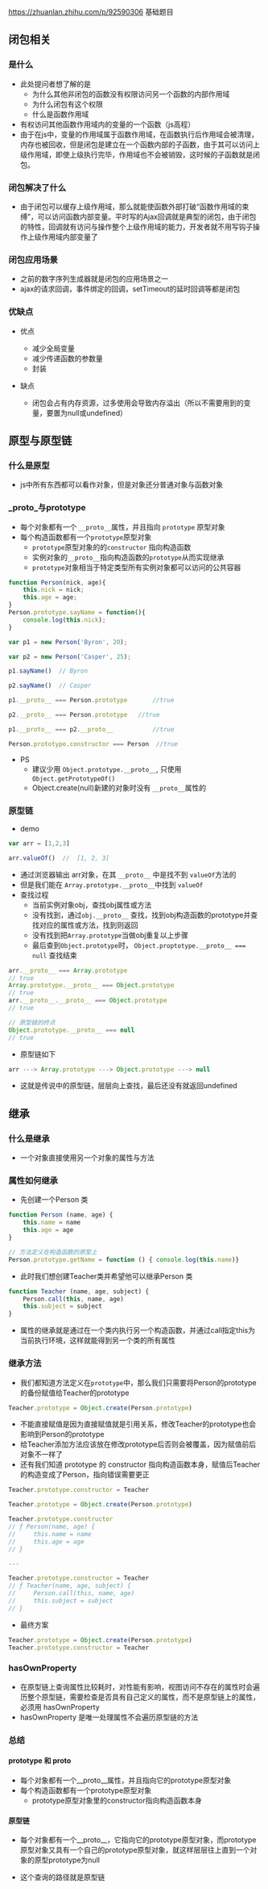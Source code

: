 https://zhuanlan.zhihu.com/p/92590306 基础题目

## 闭包相关
### 是什么
- 此处提问者想了解的是
    - 为什么其他非闭包的函数没有权限访问另一个函数的内部作用域
    - 为什么闭包有这个权限
    - 什么是函数作用域
- 有权访问其他函数作用域内的变量的一个函数（js高程）
- 由于在js中，变量的作用域属于函数作用域，在函数执行后作用域会被清理，内存也被回收，但是闭包是建立在一个函数内部的子函数，由于其可以访问上级作用域，即使上级执行完毕，作用域也不会被销毁，这时候的子函数就是闭包。

### 闭包解决了什么
- 由于闭包可以缓存上级作用域，那么就能使函数外部打破“函数作用域的束缚”，可以访问函数内部变量。平时写的Ajax回调就是典型的闭包，由于闭包的特性，回调就有访问与操作整个上级作用域的能力，开发者就不用写钩子操作上级作用域内部变量了


### 闭包应用场景
- 之前的数字序列生成器就是闭包的应用场景之一
- ajax的请求回调，事件绑定的回调，setTimeout的延时回调等都是闭包

### 优缺点
- 优点
    - 减少全局变量
    - 减少传递函数的参数量
    - 封装

- 缺点
    - 闭包会占有内存资源，过多使用会导致内存溢出（所以不需要用到的变量，要置为null或undefined）

## 原型与原型链
### 什么是原型
- js中所有东西都可以看作对象，但是对象还分普通对象与函数对象

### _proto_与prototype
- 每个对象都有一个 `__proto__`属性，并且指向 `prototype` 原型对象
- 每个构造函数都有一个`prototype`原型对象
    - `prototype`原型对象的的`constructor` 指向构造函数
    - 实例对象的`__proto__`指向构造函数的`prototype`从而实现继承
    - `prototype`对象相当于特定类型所有实例对象都可以访问的公共容器

```js
function Person(nick, age){
    this.nick = nick;
    this.age = age;
}
Person.prototype.sayName = function(){
    console.log(this.nick);
}

var p1 = new Person('Byron', 20);

var p2 = new Person('Casper', 25);

p1.sayName()  // Byron

p2.sayName()  // Casper

p1.__proto__ === Person.prototype       //true

p2.__proto__ === Person.prototype   //true

p1.__proto__ === p2.__proto__           //true

Person.prototype.constructor === Person  //true
```

- PS
    - 建议少用 `Object.prototype.__proto__`, 只使用 `Object.getPrototypeOf()`
    - Object.create(null)新建的对象时没有 `__proto__`属性的

### 原型链
- demo

```js
var arr = [1,2,3]

arr.valueOf()  //  [1, 2, 3]
```

- 通过浏览器输出 arr对象，在其 `__proto__` 中是找不到 `valueOf`方法的
- 但是我们能在 `Array.prototype.__proto__`中找到 `valueOf`
- 查找过程
    - 当前实例对象obj，查找obj属性或方法
    - 没有找到，通过`obj.__proto__` 查找，找到obj构造函数的prototype并查找对应的属性或方法，找到则返回
    - 没有找到把`Array.prototype`当做obj重复以上步骤 
    - 最后查到`Object.prototype`时， `Object.proptotype.__proto__ === null` 查找结束

```js
arr.__proto__ === Array.prototype
// true
Array.prototype.__proto__ === Object.prototype
// true
arr.__proto__.__proto__ === Object.prototype
// true

// 原型链的终点
Object.prototype.__proto__ === null
// true
```

- 原型链如下
```js
arr ---> Array.prototype ---> Object.prototype ---> null
```
- 这就是传说中的原型链，层层向上查找，最后还没有就返回undefined

## 继承
### 什么是继承
- 一个对象直接使用另一个对象的属性与方法

### 属性如何继承
- 先创建一个Person 类

```js
function Person (name, age) {
    this.name = name
    this.age = age
}

// 方法定义在构造函数的原型上
Person.prototype.getName = function () { console.log(this.name)}
```

- 此时我们想创建Teacher类并希望他可以继承Person 类

```js
function Teacher (name, age, subject) {
    Person.call(this, name, age)
    this.subject = subject
}
```
- 属性的继承就是通过在一个类内执行另一个构造函数，并通过call指定this为当前执行环境，这样就能得到另一个类的所有属性

### 继承方法
- 我们都知道方法定义在`prototype`中，那么我们只需要将Person的prototype的备份赋值给Teacher的prototype

```js
Teacher.prototype = Object.create(Person.prototype)
```
- 不能直接赋值是因为直接赋值就是引用关系，修改Teacher的prototype也会影响到Person的prototype
- 给Teacher添加方法应该放在修改prototype后否则会被覆盖，因为赋值前后对象不一样了
- 还有我们知道 prototype 的 constructor 指向构造函数本身，赋值后Teacher的构造变成了Person，指向错误需要更正

```js
Teacher.prototype.constructor = Teacher
```

```js
Teacher.prototype = Object.create(Person.prototype)

Teacher.prototype.constructor
// ƒ Person(name, age) {
//     this.name = name
//     this.age = age
// }

---

Teacher.prototype.constructor = Teacher
// ƒ Teacher(name, age, subject) {
//     Person.call(this, name, age)
//     this.subject = subject
// }
```

- 最终方案

```js
Teacher.prototype = Object.create(Person.prototype)
Teacher.prototype.constructor = Teacher
```

### hasOwnProperty
- 在原型链上查询属性比较耗时，对性能有影响，视图访问不存在的属性时会遍历整个原型链，需要检查是否具有自己定义的属性，而不是原型链上的属性，必须用 hasOwnProperty
- hasOwnProperty 是唯一处理属性不会遍历原型链的方法

### 总结
#### prototype 和 __proto__

- 每个对象都有一个__proto__属性，并且指向它的prototype原型对象
- 每个构造函数都有一个prototype原型对象
    - prototype原型对象里的constructor指向构造函数本身

#### 原型链
- 每个对象都有一个__proto__，它指向它的prototype原型对象，而prototype原型对象又具有一个自己的prototype原型对象，就这样层层往上直到一个对象的原型prototype为null

- 这个查询的路径就是原型链